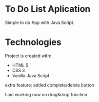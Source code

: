 # To Do List Aplication
Simple to do App with Java Script.


# Technologies

Project is created with:

* HTML 5
* CSS 3
* Vanilla Java Script

extra feature: added complete/delete button

I am working now on drag&drop function
